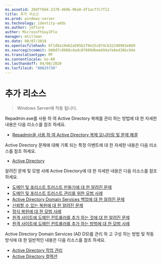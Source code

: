 ```yaml
---
ms.assetid: 20dff664-2370-469b-96a8-df1acf7c7f12
title: 추가 리소스
ms.prod: windows-server
ms.technology: identity-adds
ms.author: joflore
author: MicrosoftGuyJFlo
manager: mtillman
ms.date: 08/07/2018
ms.openlocfilehash: 6f1d9a19e62a505b2f9e15c074cb32240983e889
ms.sourcegitcommit: b00d7c8968c4adc8f699dbee694afe6ed36bc9de
ms.translationtype: MT
ms.contentlocale: ko-KR
ms.lasthandoff: 04/08/2020
ms.locfileid: "80825736"
---
```

# <a name="additional-resources"></a>추가 리소스

>Windows Server에 적용 됩니다.

Repadmin.exe를 사용 하 여 Active Directory 복제를 관리 하는 방법에 대 한 자세한 내용은 다음 리소스를 참조 하세요. 

- [Repadmin을 사용 하 여 Active Directory 복제 모니터링 및 문제 해결](https://go.microsoft.com/fwlink/?LinkId=122830)

Active Directory 문제에 대해 기록 되는 특정 이벤트에 대 한 자세한 내용은 다음 리소스를 참조 하세요.

- [Active Directory](https://go.microsoft.com/fwlink/?LinkId=122877)

알려진 문제 및 모범 사례 Active Directory에 대 한 자세한 내용은 다음 리소스를 참조 하세요.

- [도메인 및 포리스트 트러스트 만들기에 대 한 알려진 문제](https://go.microsoft.com/fwlink/?LinkId=128784)
- [도메인 및 포리스트 트러스트 관리를 위한 모범 사례](https://go.microsoft.com/fwlink/?LinkId=128785)
- [Active Directory Domain Services 백업에 대 한 알려진 문제](https://go.microsoft.com/fwlink/?LinkId=128793)
- [신뢰할 수 있는 복원에 대 한 알려진 문제](https://go.microsoft.com/fwlink/?LinkId=128788)
- [정식 복원에 대 한 모범 사례](https://go.microsoft.com/fwlink/?LinkId=128791) 
- [원격 사이트에 도메인 컨트롤러를 추가 하는 것에 대 한 알려진 문제](https://go.microsoft.com/fwlink/?LinkId=128794)
- [원격 사이트에 도메인 컨트롤러를 추가 하는 방법에 대 한 모범 사례](https://go.microsoft.com/fwlink/?LinkId=128796)

Active Directory Domain Services (AD DS)를 관리 하 고 구성 하는 방법 및 작동 방식에 대 한 일반적인 내용은 다음 리소스를 참조 하세요.

- [Active Directory 작업 관리](https://go.microsoft.com/fwlink/?LinkId=128798)
- [Active Directory 컬렉션](https://go.microsoft.com/fwlink/?LinkId=34157)
